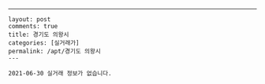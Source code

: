 ---
    layout: post
    comments: true
    title: 경기도 의왕시
    categories: [실거래가]
    permalink: /apt/경기도 의왕시
    ---

    2021-06-30 실거래 정보가 없습니다.

    